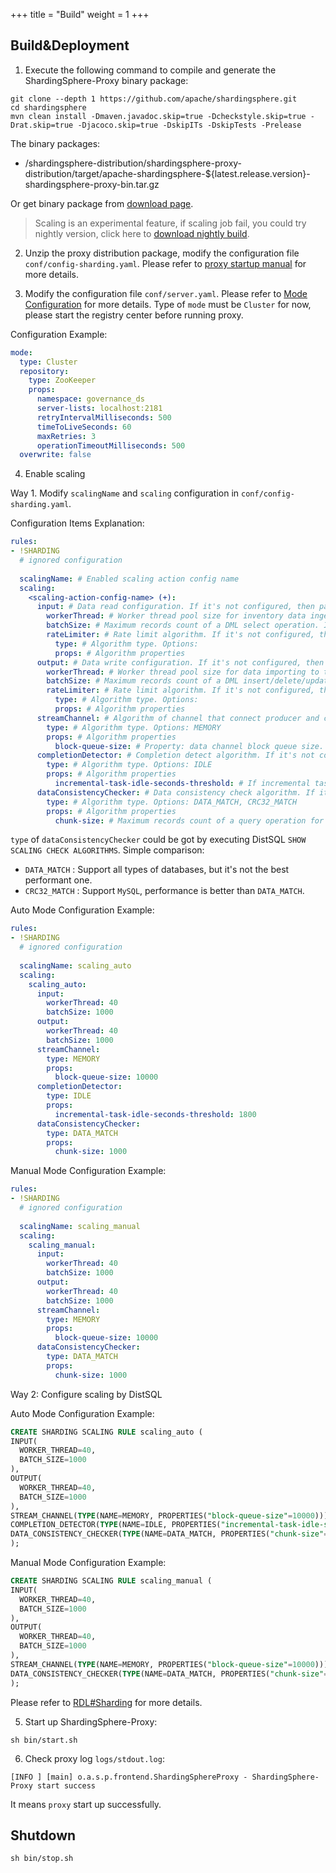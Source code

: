 +++
title = "Build"
weight = 1
+++

## Build&Deployment

1. Execute the following command to compile and generate the ShardingSphere-Proxy binary package:

```
git clone --depth 1 https://github.com/apache/shardingsphere.git
cd shardingsphere
mvn clean install -Dmaven.javadoc.skip=true -Dcheckstyle.skip=true -Drat.skip=true -Djacoco.skip=true -DskipITs -DskipTests -Prelease
```

The binary packages:
- /shardingsphere-distribution/shardingsphere-proxy-distribution/target/apache-shardingsphere-${latest.release.version}-shardingsphere-proxy-bin.tar.gz

Or get binary package from [download page]( https://shardingsphere.apache.org/document/current/en/downloads/ ).

> Scaling is an experimental feature, if scaling job fail, you could try nightly version, click here to [download nightly build]( https://github.com/apache/shardingsphere#nightly-builds ).

2. Unzip the proxy distribution package, modify the configuration file `conf/config-sharding.yaml`. Please refer to [proxy startup manual](/en/user-manual/shardingsphere-proxy/startup/bin/) for more details.

3. Modify the configuration file `conf/server.yaml`. Please refer to [Mode Configuration](/en/user-manual/shardingsphere-jdbc/yaml-config/mode/) for more details.
Type of `mode` must be `Cluster` for now, please start the registry center before running proxy.

Configuration Example:
```yaml
mode:
  type: Cluster
  repository:
    type: ZooKeeper
    props:
      namespace: governance_ds
      server-lists: localhost:2181
      retryIntervalMilliseconds: 500
      timeToLiveSeconds: 60
      maxRetries: 3
      operationTimeoutMilliseconds: 500
  overwrite: false
```

4. Enable scaling

Way 1. Modify `scalingName` and `scaling` configuration in `conf/config-sharding.yaml`. 

Configuration Items Explanation:
```yaml
rules:
- !SHARDING
  # ignored configuration
  
  scalingName: # Enabled scaling action config name
  scaling:
    <scaling-action-config-name> (+):
      input: # Data read configuration. If it's not configured, then part of its configuration will take effect.
        workerThread: # Worker thread pool size for inventory data ingestion from source. If it's not configured, then use system default value.
        batchSize: # Maximum records count of a DML select operation. If it's not configured, then use system default value.
        rateLimiter: # Rate limit algorithm. If it's not configured, then system will skip rate limit.
          type: # Algorithm type. Options:
          props: # Algorithm properties
      output: # Data write configuration. If it's not configured, then part of its configuration will take effect.
        workerThread: # Worker thread pool size for data importing to target. If it's not configured, then use system default value.
        batchSize: # Maximum records count of a DML insert/delete/update operation. If it's not configured, then use system default value.
        rateLimiter: # Rate limit algorithm. If it's not configured, then system will skip rate limit.
          type: # Algorithm type. Options:
          props: # Algorithm properties
      streamChannel: # Algorithm of channel that connect producer and consumer, used for input and output. If it's not configured, then system will use MEMORY type
        type: # Algorithm type. Options: MEMORY
        props: # Algorithm properties
          block-queue-size: # Property: data channel block queue size. Available for types: MEMORY
      completionDetector: # Completion detect algorithm. If it's not configured, then system won't continue to do next steps automatically.
        type: # Algorithm type. Options: IDLE
        props: # Algorithm properties
          incremental-task-idle-seconds-threshold: # If incremental tasks is idle more than so much seconds, then it could be considered as almost completed. Available for types: IDLE
      dataConsistencyChecker: # Data consistency check algorithm. If it's not configured, then system will skip this step.
        type: # Algorithm type. Options: DATA_MATCH, CRC32_MATCH
        props: # Algorithm properties
          chunk-size: # Maximum records count of a query operation for check
```

`type` of `dataConsistencyChecker` could be got by executing DistSQL `SHOW SCALING CHECK ALGORITHMS`. Simple comparison:
- `DATA_MATCH` : Support all types of databases, but it's not the best performant one.
- `CRC32_MATCH` : Support `MySQL`, performance is better than `DATA_MATCH`.

Auto Mode Configuration Example:
```yaml
rules:
- !SHARDING
  # ignored configuration
  
  scalingName: scaling_auto
  scaling:
    scaling_auto:
      input:
        workerThread: 40
        batchSize: 1000
      output:
        workerThread: 40
        batchSize: 1000
      streamChannel:
        type: MEMORY
        props:
          block-queue-size: 10000
      completionDetector:
        type: IDLE
        props:
          incremental-task-idle-seconds-threshold: 1800
      dataConsistencyChecker:
        type: DATA_MATCH
        props:
          chunk-size: 1000
```

Manual Mode Configuration Example:
```yaml
rules:
- !SHARDING
  # ignored configuration
  
  scalingName: scaling_manual
  scaling:
    scaling_manual:
      input:
        workerThread: 40
        batchSize: 1000
      output:
        workerThread: 40
        batchSize: 1000
      streamChannel:
        type: MEMORY
        props:
          block-queue-size: 10000
      dataConsistencyChecker:
        type: DATA_MATCH
        props:
          chunk-size: 1000
```

Way 2: Configure scaling by DistSQL

Auto Mode Configuration Example:
```sql
CREATE SHARDING SCALING RULE scaling_auto (
INPUT(
  WORKER_THREAD=40,
  BATCH_SIZE=1000
),
OUTPUT(
  WORKER_THREAD=40,
  BATCH_SIZE=1000
),
STREAM_CHANNEL(TYPE(NAME=MEMORY, PROPERTIES("block-queue-size"=10000))),
COMPLETION_DETECTOR(TYPE(NAME=IDLE, PROPERTIES("incremental-task-idle-seconds-threshold"=1800))),
DATA_CONSISTENCY_CHECKER(TYPE(NAME=DATA_MATCH, PROPERTIES("chunk-size"=1000)))
);
```

Manual Mode Configuration Example:
```sql
CREATE SHARDING SCALING RULE scaling_manual (
INPUT(
  WORKER_THREAD=40,
  BATCH_SIZE=1000
),
OUTPUT(
  WORKER_THREAD=40,
  BATCH_SIZE=1000
),
STREAM_CHANNEL(TYPE(NAME=MEMORY, PROPERTIES("block-queue-size"=10000))),
DATA_CONSISTENCY_CHECKER(TYPE(NAME=DATA_MATCH, PROPERTIES("chunk-size"=1000)))
);
```

Please refer to [RDL#Sharding](/en/user-manual/shardingsphere-proxy/distsql/syntax/rdl/rule-definition/sharding/) for more details.

5. Start up ShardingSphere-Proxy:

```
sh bin/start.sh
```

6. Check proxy log `logs/stdout.log`:

```
[INFO ] [main] o.a.s.p.frontend.ShardingSphereProxy - ShardingSphere-Proxy start success
```

It means `proxy` start up successfully.

## Shutdown

```
sh bin/stop.sh
```
